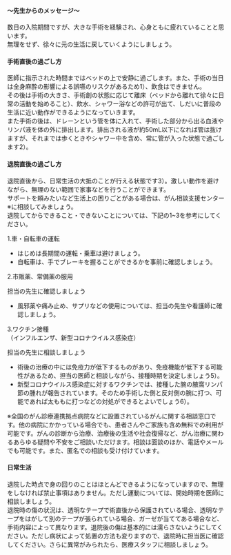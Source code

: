 #### **～先生からのメッセージ～**

数日の入院期間ですが、大きな手術を経験され、心身ともに疲れていることと思います。  
無理をせず、徐々に元の生活に戻していくようにしましょう。

#### 手術直後の過ごし方

医師に指示された時間まではベッドの上で安静に過ごします。また、手術の当日は全身麻酔の影響による誤嚥のリスクがあるため1）、飲食はできません。  
その後は手術の大きさ、手術創の状態に応じて離床（ベッドから離れて徐々に日常の活動を始めること）、飲水、シャワー浴などの許可が出て、しだいに普段の生活に近い動作ができるようになっていきます。  
また手術の後は、ドレーンという管を体に入れて、手術した部分から出る血液やリンパ液を体の外に排出します。排出される液が約50mL以下になれば管は抜けますが、それまでは歩くときやシャワー中を含め、常に管が入った状態で過ごします2）。

#### 退院直後の過ごし方

退院直後から、日常生活の大抵のことが行える状態です3）。激しい動作を避けながら、無理のない範囲で家事などを行うことができます。  
サポートを頼みたいなど生活上の困りごとがある場合は、がん相談支援センター※に相談してみましょう。  
退院してからできること・できないことについては、下記の1~3を参考にしてください。

1.車・自転車の運転

-   はじめは長期間の運転・乗車は避けましょう。
-   自転車は、手でブレーキを握ることができるかを事前に確認しましょう。

2.市販薬、常備薬の服用

担当の先生に確認しましょう

-   風邪薬や痛み止め、サプリなどの使用については、担当の先生や看護師に確認しましょう。

3.ワクチン接種  
（インフルエンザ、新型コロナウイルス感染症）

担当の先生に相談しましょう

-   術後の治療の中には免疫力が低下するものがあり、免疫機能が低下する可能性があるため、担当の医師と相談しながら、接種時期を決定しましょう5）。
-   新型コロナウイルス感染症に対するワクチンでは、接種した腕の腋窩リンパ節の腫れが報告されています。そのため手術した側と反対側の腕に打つ、可能であれば太ももに打つなどの対処ができるとよいでしょう6）。

※全国のがん診療連携拠点病院などに設置されているがんに関する相談窓口です。他の病院にかかっている場合でも、患者さんやご家族も含め無料での利用が可能です。がんの診断から治療、治療後の生活や社会復帰など、がん治療に関わるあらゆる疑問や不安をご相談いただけます。相談は面談のほか、電話やメールでも可能です。また、匿名での相談も受け付けています。


#### 日常生活

退院した時点で身の回りのことはほとんどできるようになっていますので、無理をしなければ禁止事項はありません。ただし運動については、開始時期を医師に相談しましょう。  
退院時の傷の状況は、透明なテープで術直後から保護されている場合、透明なテープをはがして別のテープが張られている場合、ガーゼが当ててある場合など、手術内容によって異なります。退院後の傷は基本的には濡らさないようにしてください。ただし病状によって処置の方法も変りますので、退院時に担当医に確認してください。さらに異常がみられたら、医療スタッフに相談しましょう。